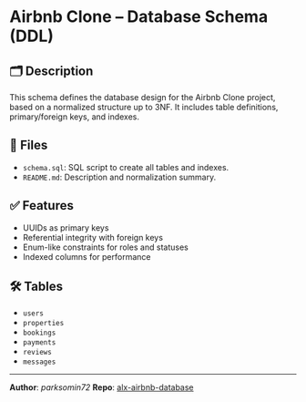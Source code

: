 # Airbnb Clone – Database Schema (DDL)

## 🗂 Description
This schema defines the database design for the Airbnb Clone project, based on a normalized structure up to 3NF. It includes table definitions, primary/foreign keys, and indexes.

## 📁 Files

- `schema.sql`: SQL script to create all tables and indexes.
- `README.md`: Description and normalization summary.

## ✅ Features

- UUIDs as primary keys
- Referential integrity with foreign keys
- Enum-like constraints for roles and statuses
- Indexed columns for performance

## 🛠 Tables

- `users`
- `properties`
- `bookings`
- `payments`
- `reviews`
- `messages`

---

**Author**: _parksomin72_
**Repo**: [alx-airbnb-database](https://github.com/parksomin72/alx-airbnb-database)
